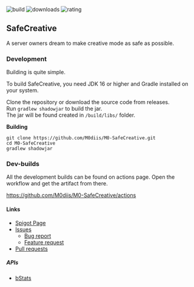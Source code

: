 
<!-- Variables -->

[resourceId]: 106821

[ratingImage]: https://img.shields.io/badge/dynamic/json.svg?color=brightgreen&label=rating&query=%24.rating.average&suffix=%20%2F%205&url=https%3A%2F%2Fapi.spiget.org%2Fv2%2Fresources%2F106821
[buildImage]: https://github.com/M0diis/M0-SafeCreative/actions/workflows/gradle.yml/badge.svg
[downloadsImage]: https://img.shields.io/badge/dynamic/json.svg?color=brightgreen&label=downloads%20%28spigotmc.org%29&query=%24.downloads&url=https%3A%2F%2Fapi.spiget.org%2Fv2%2Fresources%2F106821
[updatedImage]: https://badges.pufler.dev/updated/M0diis/M0-SafeCreative

<!-- End of variables block -->

![build][buildImage] 
![downloads][downloadsImage] ![rating][ratingImage]

## SafeCreative
A server owners dream to make creative mode as safe as possible.

### Development
Building is quite simple.

To build SafeCreative, you need JDK 16 or higher and Gradle installed on your system.

Clone the repository or download the source code from releases.  
Run `gradlew shadowjar` to build the jar.  
The jar will be found created in `/build/libs/` folder. 

**Building**
```
git clone https://github.com/M0diis/M0-SafeCreative.git
cd M0-SafeCreative
gradlew shadowjar
```

### Dev-builds

All the development builds can be found on actions page.
Open the workflow and get the artifact from there.

https://github.com/M0diis/M0-SafeCreative/actions

#### Links

- [Spigot Page](https://www.spigotmc.org/resources/106821/)
- [Issues](https://github.com/M0diis/M0-SafeCreative/issues)
  - [Bug report](https://github.com/M0diis/M0-SafeCreative/issues)
  - [Feature request](https://github.com/M0diis/M0-SafeCreative/issues)
- [Pull requests](https://github.com/M0diis/M0-SafeCreative/pulls)

##### APIs
- [bStats](https://github.com/Bastian/bStats)


